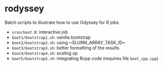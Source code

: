 # rodyssey
Batch scripts to illustrate how to use Odyssey for R jobs

- `srun/boot.R`: interactive job
- `boot1/bootstrap1.sh`: vanilla bootstrap
- `boot2/bootstrap2.sh`: using ~SLURM_ARRAY_TASK_ID~
- `boot3/bootstrap3.sh`: better formatting of the results
- `boot4/bootstrap4.sh`: scaling up
- `boot5/bootstrap5.sh`: integrating Rcpp code (requires file
  `boot_cpp.cpp`)
